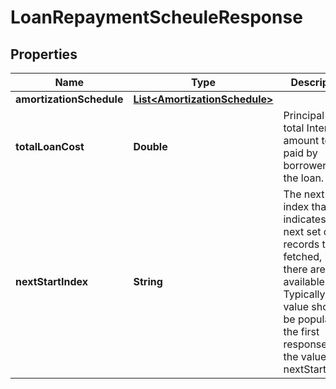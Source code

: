 # LoanRepaymentScheuleResponse

## Properties
Name | Type | Description | Notes
------------ | ------------- | ------------- | -------------
**amortizationSchedule** | [**List&lt;AmortizationSchedule&gt;**](AmortizationSchedule.md) |  |  [optional]
**totalLoanCost** | **Double** | Principal and total Interest amount to be paid by borrower for the loan. |  [optional]
**nextStartIndex** | **String** | The next start index that indicates the next set of records to be fetched, if there are available. Typically, this value should be populated if the first response has the value of nextStartIndex. |  [optional]
